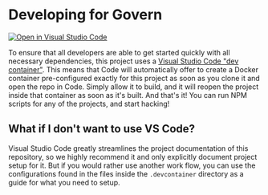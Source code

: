 # Developing for Govern

[![Open in Visual Studio Code](https://open.vscode.dev/badges/open-in-vscode.svg)](https://open.vscode.dev/jakawell/govern)

To ensure that all developers are able to get started quickly with all necessary dependencies, this
project uses a [Visual Studio Code "dev container"](https://code.visualstudio.com/docs/remote/containers).
This means that Code will automatically offer to create a Docker container pre-configured exactly
for this project as soon as you clone it and open the repo in Code. Simply allow it to build, and
it will reopen the project inside that container as soon as it's built. And that's it! You can run
NPM scripts for any of the projects, and start hacking!

## What if I don't want to use VS Code?

Visual Studio Code greatly streamlines the project documentation of this repository, so we highly
recommend it and only explicitly document project setup for it. But if you would rather use another
work flow, you can use the configurations found in the files inside the `.devcontainer` directory
as a guide for what you need to setup.